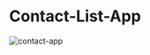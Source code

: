 # Contact-List-App
![contact-app](https://user-images.githubusercontent.com/81515422/132995917-ef3a2677-efbe-455b-adec-b4727ddefe84.gif)

